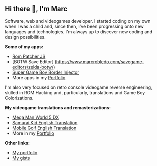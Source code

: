 ## Hi there 👋, I'm Marc
Software, web and videogames developer. I started coding on my own when I was a child and, since then, I've been progressing onto new languages and technologies. I'm always up to discover new coding and design possibilities.

**Some of my apps:**
- [Rom Patcher JS](https://www.marcrobledo.com/RomPatcher.js/)
- [BOTW Save Editor] (https://www.marcrobledo.com/savegame-editors/zelda-botw/)
- [Super Game Boy Border Injector](https://www.marcrobledo.com/super-game-boy-border-injector/)
- More apps in my [Portfolio](https://www.marcrobledo.com/)

I'm also very focused on retro console videogame reverse engineering, skilled in ROM Hacking and, particularly, translations and Game Boy Colorizations.

**My videogame translations and remasterizations:**
- [Mega Man World 5 DX](https://www.marcrobledo.com/game-boy/mega-man-world-5-dx/)
- [Samurai Kid English Translation](https://www.marcrobledo.com/game-boy/samurai-kid-english-translation/)
- [Mobile Golf English Translation](https://www.marcrobledo.com/game-boy/mobile-golf-english-translation/)
- More in my [Portfolio](https://www.marcrobledo.com/#romhacks)

**Other links:**
- [My portfolio](https://www.marcrobledo.com/)
- [My gists](https://gist.github.com/marcrobledo)
